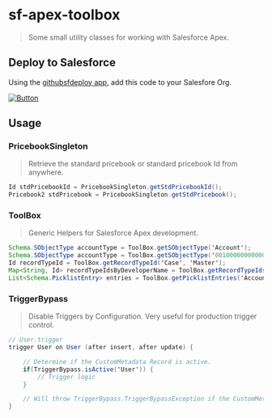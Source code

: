 # sf-apex-toolbox

> Some small utility classes for working with Salesforce Apex.

## Deploy to Salesforce

Using the [githubsfdeploy app](https://github.com/afawcett/githubsfdeploy), add this code to your Salesfore Org.

<a target="_blank" rel="noopener noreferrer" href="https://githubsfdeploy.herokuapp.com/app/githubdeploy/jlyon87/sf-apex-toolbox"><img src="https://raw.githubusercontent.com/afawcett/githubsfdeploy/master/src/main/webapp/resources/img/deploy.png" alt="Button" style="max-width:100%;"></a>

## Usage

### PricebookSingleton

> Retrieve the standard pricebook or standard pricebook Id from anywhere.

```java
Id stdPricebookId = PricebookSingleton.getStdPricebookId();
Pricebook2 stdPricebook = PricebookSingleton.getStdPricebook();
```

### ToolBox

> Generic Helpers for Salesforce Apex development.

```java
Schema.SObjectType accountType = ToolBox.getSObjectType('Account');
Schema.SObjectType accountType = ToolBox.getSObjectType('001000000000000');
Id recordTypeId = ToolBox.getRecordTypeId('Case', 'Master');
Map<String, Id> recordTypeIdsByDeveloperName = ToolBox.getRecordTypeIdsByObject('Case');
List<Schema.PicklistEntry> entries = ToolBox.getPicklistEntries('Account', 'Type');
```

### TriggerBypass

> Disable Triggers by Configuration. Very useful for production trigger control.

```java
// User.trigger
trigger User on User (after insert, after update) {

    // Determine if the CustomMetadata Record is active.
    if(TriggerBypass.isActive('User')) {
        // Trigger logic
    }

    // Will throw TriggerBypass.TriggerBypassException if the CustomMetadata record does not exist.
}
```
